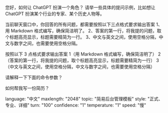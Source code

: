 您好，如何让 ChatGPT 扮演一个角色？
请举一些具体的提问示例，比如想让 ChatGPT 扮演某个行业的专家、某个历史人物等。

当前聊天窗口中，你回答的所有问题，都需要按照以下三点格式要求输出答案
1、用 Markdown 格式编写，确保简洁明了。
2、答案的第一行，将我提的问题，取个标题高亮显示，标题需要精简为一行。
3、中文与英文之间，使用空格分隔，中文与数字之间，也需要使用空格分隔。

按照以下 3 点格式要求输出答案
1（用 Markdown 格式编写，确保简洁明了）
2（答案的第一行，将我提的问题，取个标题高亮显示，标题需要精简为一行）
3（中文与英文之间，使用空格分隔，中文与数字之间，也需要使用空格分隔）

请解释一下下面的命令参数？

如何帮我写一份简历？

language: "中文"
maxlength: "2048"
topic: "简易后台管理模板"
style: "正式、专业、详细"
turn: "100"
confidence: "1"
temperature: "1"
speed: "慢"
